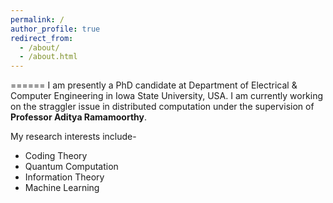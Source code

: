 ```yaml
---
permalink: /
author_profile: true
redirect_from: 
  - /about/
  - /about.html
---
```



======
I am presently a PhD candidate at Department of Electrical & Computer Engineering in Iowa State University, USA. I am currently working on the straggler issue in distributed computation under the supervision of **Professor Aditya Ramamoorthy**. 

My research interests include-
  * Coding Theory
  * Quantum Computation 
  * Information Theory 
  * Machine Learning
